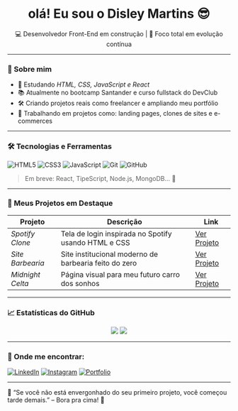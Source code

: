 
<h1 align="center">olá! Eu sou o Disley Martins 😎</h1>

<p align="center">
  💻 Desenvolvedor Front-End em construção | 🚀 Foco total em evolução contínua
</p>

---

### 🚀 Sobre mim
- 🧠 Estudando *HTML, CSS, JavaScript e React*
- 📚 Atualmente no bootcamp Santander e curso fullstack do DevClub
- 🛠 Criando projetos reais como freelancer e ampliando meu portfólio
- 🧰 Trabalhando em projetos como: landing pages, clones de sites e e-commerces

---

### 🛠 Tecnologias e Ferramentas

![HTML5](https://img.shields.io/badge/-HTML5-E34F26?style=flat-square&logo=html5&logoColor=white)
![CSS3](https://img.shields.io/badge/-CSS3-1572B6?style=flat-square&logo=css3)
![JavaScript](https://img.shields.io/badge/-JavaScript-F7DF1E?style=flat-square&logo=javascript&logoColor=black)
![Git](https://img.shields.io/badge/-Git-F05032?style=flat-square&logo=git&logoColor=white)
![GitHub](https://img.shields.io/badge/-GitHub-181717?style=flat-square&logo=github)

> Em breve: React, TipeScript, Node.js, MongoDB... 🌱

---

### 📁 Meus Projetos em Destaque

| Projeto | Descrição | Link |
|--------|-----------|------|
| *Spotify Clone* | Tela de login inspirada no Spotify usando HTML e CSS | [Ver Projeto](https://github.com/seuusuario/spotify-clone) |
| *Site Barbearia* | Site institucional moderno de barbearia feito do zero | [Ver Projeto](https://dom-disfarce.vercel.app/) |
| *Midnight Celta* | Página visual para meu futuro carro dos sonhos | [Ver Projeto](https://github.com/seuusuario/midnight-celta) |

---

### 📈 Estatísticas do GitHub

<p align="center">
  <img src="https://github-readme-stats.vercel.app/api?username=DevDisley&show_icons=true&theme=tokyonight" />
  <img src="https://github-readme-stats.vercel.app/api/top-langs/?username=DevDisley&layout=compact&theme=tokyonight" />
</p>

---

### 📲 Onde me encontrar:

[![LinkedIn](https://img.shields.io/badge/-LinkedIn-blue?style=flat-square&logo=Linkedin&logoColor=white)](http://linkedin.com/in/disley-martins)
[![Instagram](https://img.shields.io/badge/-Instagram-E4405F?style=flat-square&logo=instagram&logoColor=white)](https://www.instagram.com/eo_disley031?igsh=MTUwcW0zamp5eTc3NQ%3D%3D&utm_source=qr)
[![Portfolio](https://img.shields.io/badge/-Portfólio-000?style=flat-square&logo=vercel&logoColor=white)](https://seuportfolio.vercel.app)

---

🧠 “Se você não está envergonhado do seu primeiro projeto, você começou tarde demais.” – Bora pra cima! 🚀

